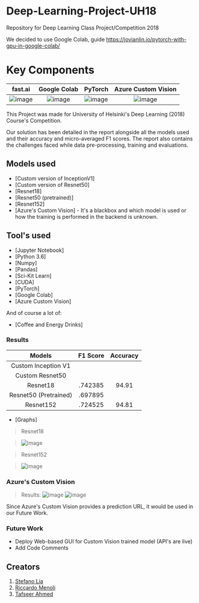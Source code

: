 # Deep-Learning-Project-UH18
Repository for Deep Learning Class Project/Competition 2018

We decided to use Google Colab, guide https://jovianlin.io/pytorch-with-gpu-in-google-colab/

# Key Components

fast.ai                    |  Google Colab             | PyTorch                    | Azure Custom Vision
:-------------------------:|:-------------------------:|:-------------------------: |:-------------------------:
![image](https://user-images.githubusercontent.com/12884292/50740212-a7b6a200-11f3-11e9-9596-74e7700ff6b0.png)  |  ![image](https://user-images.githubusercontent.com/12884292/50740222-c1f08000-11f3-11e9-9aae-c7900ac2f98d.png) | ![image](https://user-images.githubusercontent.com/12884292/50740226-ccab1500-11f3-11e9-8555-7bf46aadc51c.png) | ![image](https://user-images.githubusercontent.com/12884292/50740452-4b558180-11f7-11e9-9287-059c479ff1e5.png)


This Project was made for University of Helsinki's Deep Learning (2018) Course's Competition.

Our solution has been detailed in the report alongside all the models used and their accuracy and micro-averaged F1 scores.
The report also contains the challenges faced while data pre-processing, training and evaluations.

## Models used
* [Custom version of InceptionV1] 
* [Custom version of Resnet50]
* [Resnet18]
* [Resnet50 (pretrained)]
* [Resnet152]
* [Azure's Custom Vision] - It's a blackbox and which model is used or how the training is performed in the backend is unknown.


## Tool's used
* [Jupyter Notebook]
* [Python 3.6]
* [Numpy]
* [Pandas] 
* [Sci-Kit Learn] 
* [CUDA]
* [PyTorch]
* [Google Colab]
* [Azure Custom Vision]

And of course a lot of:
* [Coffee and Energy Drinks]

### Results

Models                |  F1 Score  | Accuracy    
:--------------------:|:----------:|:----------:
Custom Inception V1   |            |           
Custom Resnet50       |            |             
Resnet18              |    .742385 |    94.91        
Resnet50 (Pretrained) |    .697895 |             
Resnet152             |    .724525 |    94.81         

* [Graphs] 
> Resnet18

> ![image](https://user-images.githubusercontent.com/12884292/50740672-81e0cb80-11fa-11e9-94d9-b8bee54339d1.png)

> Resnet152

> ![image](https://user-images.githubusercontent.com/12884292/50740659-6d043800-11fa-11e9-80a3-9927563948a0.png)

### Azure's Custom Vision
> Results:
![image](https://user-images.githubusercontent.com/12884292/50740690-cb311b00-11fa-11e9-87d6-c88ef328e104.png)
![image](https://user-images.githubusercontent.com/12884292/50740701-15b29780-11fb-11e9-8176-7f80df59ded4.png)

Since Azure's Custom Vision provides a prediction URL, it would be used in our Future Work.



### Future Work
 - Deploy Web-based GUI for Custom Vision trained model (API's are live)
 - Add Code Comments

## Creators
1. [Stefano Lia](https://github.com/StefanoLia)
2. [Riccardo Menoli](https://github.com/rmenoli)
3. [Tafseer Ahmed](https://github.com/tafseerahmed)



